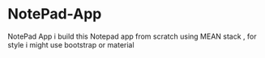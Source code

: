 # NotePad-App
NotePad App i build this Notepad app from scratch using MEAN stack , for style i might use bootstrap or material 



